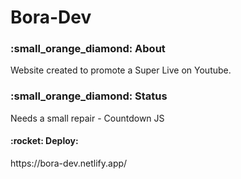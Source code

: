# Bora-Dev


<h3> :small_orange_diamond: About</h3>
<p>Website created to promote a Super Live on Youtube.</p>

<h3> :small_orange_diamond: Status</h3>

<p>Needs a small repair - Countdown JS</p>
 
<h4>:rocket: Deploy: </h4>
<p>https://bora-dev.netlify.app/</p>
